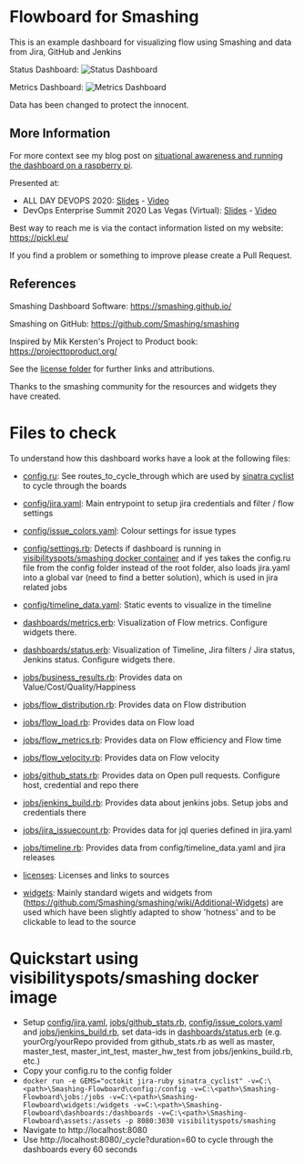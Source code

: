 # Flowboard for Smashing
This is an example dashboard for visualizing flow using Smashing and data from Jira, GitHub and Jenkins

Status Dashboard:
![Status Dashboard](status.png "Status Dashboard")

Metrics Dashboard:
![Metrics Dashboard](metrics.png "Metrics Dashboard")

Data has been changed to protect the innocent.

## More Information
For more context see my blog post on [situational awareness and running the dashboard on a raspberry pi](https://pickl.eu/blog/are-we-really-moving-faster-how-visualizing-flow-changed-the-way-we-work/).

Presented at: 
- ALL DAY DEVOPS 2020: [Slides](https://www2.slideshare.net/RomanPickl/are-we-really-moving-faster-how-visualizing-flow-changed-the-way-we-work) - [Video](https://content.sonatype.com/2020addo-ct/addo2020-ct-pickl)
- DevOps Enterprise Summit 2020 Las Vegas (Virtual): [Slides](https://www.slideshare.net/RomanPickl/are-we-really-moving-faster-how-visualizing-flow-changed-the-way-we-work-devops-enterprise-summit-las-vegas-virtual-2020-238929654) - [Video](http://videolibrary.doesvirtual.com?video=466912356)


Best way to reach me is via the contact information listed on my website: https://pickl.eu/

If you find a problem or something to improve please create a Pull Request.

## References

Smashing Dashboard Software: https://smashing.github.io/

Smashing on GitHub: https://github.com/Smashing/smashing

Inspired by Mik Kersten's Project to Product book: https://projecttoproduct.org/

See the [license folder](licenses) for further links and attributions.

Thanks to the smashing community for the resources and widgets they have created.

# Files to check

To understand how this dashboard works have a look at the following files:

* [config.ru](config.ru): See routes_to_cycle_through which are used by [sinatra cyclist](https://github.com/vrish88/sinatra_cyclist) to cycle through the boards
* [config/jira.yaml](config/jira.yaml): Main entrypoint to setup jira credentials and filter / flow settings
* [config/issue_colors.yaml](config/issue_colors.yaml): Colour settings for issue types
* [config/settings.rb](config/settings.rb): Detects if dashboard is running in [visibilityspots/smashing docker container](https://hub.docker.com/r/visibilityspots/smashing) and if yes takes the config.ru file from the config folder instead of the root folder, also loads jira.yaml into a global var (need to find a better solution), which is used in jira related jobs
* [config/timeline_data.yaml](config/timeline_data.yaml): Static events to visualize in the timeline

* [dashboards/metrics.erb](dashboards/metrics.erb): Visualization of Flow metrics. Configure widgets there.
* [dashboards/status.erb](dashboards/status.erb): Visualization of Timeline, Jira filters / Jira status, Jenkins status. Configure widgets there.

* [jobs/business_results.rb](jobs/business_results.rb): Provides data on Value/Cost/Quality/Happiness
* [jobs/flow_distribution.rb](jobs/flow_distribution.rb): Provides data on Flow distribution
* [jobs/flow_load.rb](jobs/flow_load.rb): Provides data on Flow load
* [jobs/flow_metrics.rb](jobs/flow_metrics.rb): Provides data on Flow efficiency and Flow time
* [jobs/flow_velocity.rb](jobs/flow_velocity.rb): Provides data on Flow velocity
* [jobs/github_stats.rb](jobs/github_stats.rb): Provides data on Open pull requests. Configure host, credential and repo there
* [jobs/jenkins_build.rb](jobs/jenkins_build.rb): Provides data about jenkins jobs. Setup jobs and credentials there
* [jobs/jira_issuecount.rb](jobs/jira_issuecount.rb): Provides data for jql queries defined in jira.yaml
* [jobs/timeline.rb](jobs/timeline.rb): Provides data from config/timeline_data.yaml and jira releases

* [licenses](licenses): Licenses and links to sources

* [widgets](widgets): Mainly standard wigets and widgets from (https://github.com/Smashing/smashing/wiki/Additional-Widgets) are used which have been slightly adapted to show 'hotness' and to be clickable to lead to the source

# Quickstart using visibilityspots/smashing docker image
* Setup [config/jira.yaml](config/jira.yaml), [jobs/github_stats.rb](jobs/github_stats.rb), [config/issue_colors.yaml](config/issue_colors.yaml) and [jobs/jenkins_build.rb](jobs/jenkins_build.rb), set data-ids in [dashboards/status.erb](dashboards/status.erb) (e.g. yourOrg/yourRepo provided from github_stats.rb as well as master, master_test, master_int_test, master_hw_test from jobs/jenkins_build.rb, etc.)
* Copy your config.ru to the config folder
* ```docker run -e GEMS="octokit jira-ruby sinatra_cyclist" -v=C:\<path>\Smashing-Flowboard\config:/config -v=C:\<path>\Smashing-Flowboard\jobs:/jobs -v=C:\<path>\Smashing-Flowboard\widgets:/widgets -v=C:\<path>\Smashing-Flowboard\dashboards:/dashboards -v=C:\<path>\Smashing-Flowboard\assets:/assets -p 8080:3030 visibilityspots/smashing```
* Navigate to http://localhost:8080
* Use http://localhost:8080/_cycle?duration=60 to cycle through the dashboards every 60 seconds
